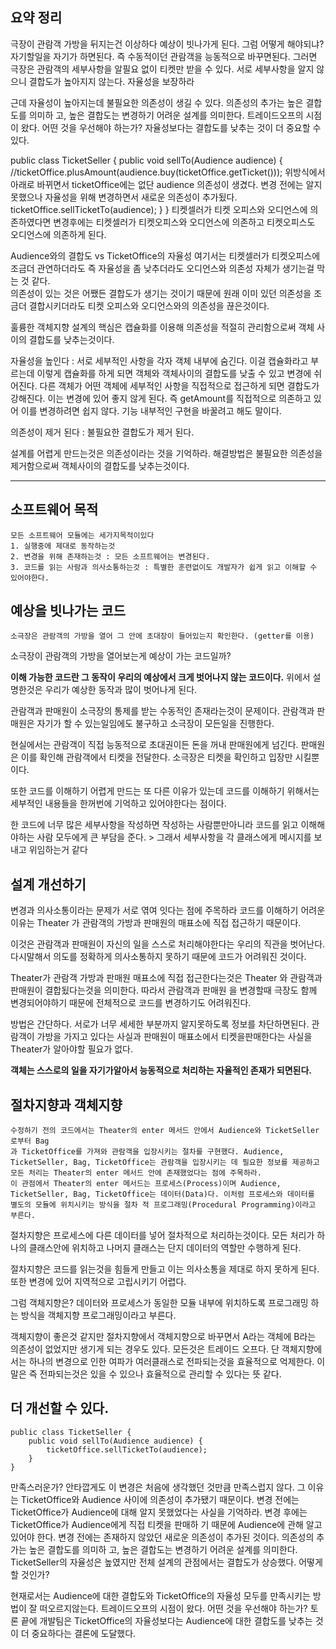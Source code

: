 ## 요약 정리


극장이 관람객 가방을 뒤지는건 이상하다 예상이 빗나가게 된다.
그럼 어떻게 해야되냐?
자기할일을 자기가 하면된다. 즉 수동적이던 관람객을 능동적으로 바꾸면된다.
그러면 극장은 관람객의 세부사항을 알필요 없이 티켓만 받을 수 있다.
서로 세부사항을 알지 않으니 결합도가 높아지지 않는다.
자율성을 보장하라

근데 자율성이 높아지는데 불필요한 의존성이 생길 수 있다.
 의존성의 추가는 높은 결합도를 의미하 고, 높은 결합도는 변경하기 어려운 설계를 의미한다.
트레이드오프의 시점이 왔다. 어떤 것을 우선해야 하는가? 자율성보다는 결합도를 낮추는 것이 더 중요할 수 있다.

public class TicketSeller {
	public void sellTo(Audience audience) {
		//ticketOffice.plusAmount(audience.buy(ticketOffice.getTicket())); 
		위방식에서 아래로 바뀌면서 ticketOffice에는 없단 audience 의존성이 생겼다.
		변경 전에는 알지 못했으나 자율성을 위해 변경하면서 새로운 의존성이 추가됬다.
		ticketOffice.sellTicketTo(audience);
	}
}
티켓셀러가 티켓 오피스와 오디언스에 의존하였다면
변경후에는 티켓셀러가 티켓오피스와 오디언스에 의존하고 티켓오피스도 오디언스에 의존하게 된다.

Audience와의 결합도 vs TicketOffice의 자율성
여기서는 티켓셀러가 티켓오피스에 조금더 관연하더라도 즉 자율성을 좀 낮추더라도
오디언스와 의존성 자체가 생기는걸 막는 것 같다.  
의존성이 있는 것은 어쨌든 결합도가 생기는 것이기 때문에
원래 이미 있던 의존성을 조금더 결합시키더라도 티켓 오피스와 오디언스와의 의존성을
끊은것이다.


훌륭한 객체지향 설계의 핵심은 캡슐화를 이용해 의존성을 적절히 관리함으로써 객체 사이의 결합도를 낮추는것이다.

자율성을 높인다 : 서로 세부적인 사항을 각자 객체 내부에 숨긴다. 이걸 캡슐화라고 부르는데 이렇게 캡슐화를 하게 되면 객체와 객체사이의 결합도를 낮출 수 있고 변경에 쉬어진다.
다른 객체가 어떤 객체에 세부적인 사항을 직접적으로 접근하게 되면 결합도가 강해진다.
이는 변경에 있어 좋지 않게 된다.  즉 getAmount를 직접적으로 의존하고 있어 이를 변경하려면 쉽지 않다. 기능 내부적인 구현을 바꿀려고 해도 말이다.

의존성이 제거 된다 : 불필요한 결합도가 제거 된다.

설계를 어렵게 만드는것은 의존성이라는 것을 기억하라.
해결방법은 불필요한 의존성을 제거함으로써 객체사이의 결합도를 낮추는것이다.







---

## 소프트웨어 목적

```
모든 소프트웨어 모듈에는 세가지목적이있다
1. 실행중에 제대로 동작하는것
2. 변경을 위해 존재하는것 : 모든 소프트웨어는 변경된다.
3. 코드를 읽는 사람과 의사소통하는것 : 특별한 훈련없이도 개발자가 쉽게 읽고 이해할 수 있어야한다.
```
## 예상을 빗나가는 코드
```
소극장은 관람객의 가방을 열어 그 안에 초대장이 들어있는지 확인한다. (getter를 이용)
```
소극장이 관람객의 가방을 열어보는게 예상이 가는 코드일까?

**이해 가능한 코드란 그 동작이 우리의 예상에서 크게 벗어나지 않는 코드이다.**
위에서 설명한것은 우리가 예상한 동작과 많이 벗어나게 된다.

관람객과 판매원이 소극장의 통제를 받는 수동적인 존재라는것이 문제이다.
관람객과 판매원은 자기가 할 수 있는일임에도 불구하고 소극장이 모든일을 진행한다.

현실에서는 관람객이 직접 능동적으로 초대권이든 돈을 꺼내 판매원에게 넘긴다.
판매원은 이를 확인해 관람객에서 티켓을 전달한다.
소극장은 티켓을 확인하고 입장만 시킬뿐이다.

또한 코드를 이해하기 어렵게 만드는 또 다른 이유가 있는데 코드를 이해하기 위해서는 세부적인 내용들을 한꺼번에 기억하고 있어야한다는 점이다.

한 코드에 너무 많은 세부사항을 작성하면 작성하는 사람뿐만아니라 코드를 읽고 이해해야하는 사람 모두에게 큰 부담을 준다. > 그래서 세부사항을 각 클래스에게 메시지를 보내고 위임하는거 같다

## 설계 개선하기

변경과 의사소통이라는 문제가 서로 엮여 잇다는 점에 주목하라
코드를 이해하기 어려운 이유는 Theater 가 관람객의 가방과 판매원의 매표소에 직접 접근하기 때문이다.

이것은 관람객과 판매원이 자신의 일을 스스로 처리해야한다는 우리의 직관을 벗어난다.
다시말해서 의도를 정확하게 의사소통하지 못하기 때문에 코드가 어려워진 것이다.

Theater가 관람객 가방과 판매원 매표소에 직접 접근한다는것은 Theater 와 관람객과 판매원이 결합됬다는것을 의미한다.
따라서 관람객과 판매원 을 변경할때 극장도 함께 변경되어야하기 때문에 전체적으로 코드를 변경하기도 어려워진다.

방법은 간단하다. 서로가 너무 세세한 부분까지 알지못하도록 정보를 차단하면된다.
관람객이 가방을 가지고 있다는 사실과 판매원이 매표소에서 티켓을판매한다는 사실을 Theater가 알아야할 필요가 없다.

**객체는 스스로의 일을 자기가알아서 능동적으로 처리하는 자율적인 존재가 되면된다.**


## 절차지향과 객체지향
```
수정하기 전의 코드에서는 Theater의 enter 메서드 안에서 Audience와 TicketSeller로부터 Bag
과 TicketOffice를 가져와 관람객을 입장시키는 절차를 구현했다. Audience, TicketSeller, Bag, TicketOffice는 관람객을 입장시키는 데 필요한 정보를 제공하고 모든 처리는 Theater의 enter 메서드 안에 존재했었다는 점에 주목하라.
이 관점에서 Theater의 enter 메서드는 프로세스(Process)이며 Audience, TicketSeller, Bag, TicketOffice는 데이터(Data)다. 이처럼 프로세스와 데이터를 별도의 모듈에 위치시키는 방식을 절차 적 프로그래밍(Procedural Programming)이라고 부른다.
```
절차지향은 프로세스에 다른 데이터를 넣어 절차적으로 처리하는것이다.
모든 처리가 하나의 클래스안에 위치하고 나머지 클래스는 단지 데이터의 역할만 수행하게 된다.

절차지향은 코드를 읽는것을 힘들게 만들고 이는 의사소통을 제대로 하지 못하게 된다.
또한 변경에 있어 지역적으로 고립시키기 어렵다.

그럼 객체지향은?
데이터와 프로세스가 동일한 모듈 내부에 위치하도록 프로그래밍 하는 방식을 객체지향 프로그래밍이라고 부른다.

객체지향이 좋은것 같지만 절차지향에서 객체지향으로 바꾸면서 A라는 객체에 B라는 의존성이 없었지만 생기게 되는 경우도 있다. 모든것은 트레이드 오프다.
단 객체지향에서는 하나의 변경으로 인한 여파가 여러클래스로 전파되는것을 효율적으로 억제한다.
이말은 즉 전파되는것은 있을 수 있으나 효율적으로 관리할 수 있다는 뜻 같다.

## 더 개선할 수 있다.
```
public class TicketSeller {
	public void sellTo(Audience audience) {
		ticketOffice.sellTicketTo(audience);
	}
}
```
만족스러운가? 안타깝게도 이 변경은 처음에 생각했던 것만큼 만족스럽지 않다. 그 이유는 TicketOffice와 Audience 사이에 의존성이 추가됐기 때문이다. 변경 전에는 TicketOffice가 Audience에 대해 알지 못했었다는 사실을 기억하라. 변경 후에는 TicketOffice가 Audience에게 직접 티켓을 판매하 기 때문에 Audience에 관해 알고 있어야 한다.
변경 전에는 존재하지 않았던 새로운 의존성이 추가된 것이다. 의존성의 추가는 높은 결합도를 의미하 고, 높은 결합도는 변경하기 어려운 설계를 의미한다. TicketSeller의 자율성은 높였지만 전체 설계의 관점에서는 결합도가 상승했다. 어떻게 할 것인가?

현재로서는 Audience에 대한 결합도와 TicketOffice의 자율성 모두를 만족시키는 방법이 잘 떠오르지않는다. 트레이드오프의 시점이 왔다. 어떤 것을 우선해야 하는가? 토론 끝에 개발팀은 TicketOffice의 자율성보다는 Audience에 대한 결합도를 낮추는 것이 더 중요하다는 결론에 도달했다.

